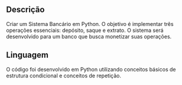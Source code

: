 ## Descrição
Criar um Sistema Bancário em Python. O objetivo é implementar três operações essenciais: depósito, saque e extrato. O sistema será desenvolvido para um banco que busca monetizar suas operações. 

## Linguagem

O código foi desenvolvido em Python utilizando conceitos básicos de estrutura condicional e conceitos de repetição.
